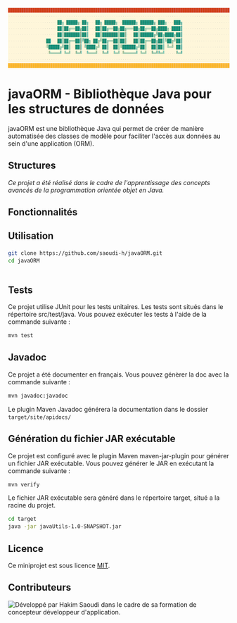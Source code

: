 ![JavaUtils](images/javaORM.png)

# javaORM - Bibliothèque Java pour les structures de données
javaORM est une bibliothèque Java qui permet de créer de manière automatisée des classes de modèle pour faciliter l'accès aux données au sein d'une application (ORM).

## Structures

*Ce projet a été réalisé dans le cadre de l'apprentissage des concepts avancés de la programmation orientée objet en Java.*
## Fonctionnalités


## Utilisation


```bash
git clone https://github.com/saoudi-h/javaORM.git
cd javaORM
 
```

## Tests
Ce projet utilise JUnit pour les tests unitaires. Les tests sont situés dans le répertoire src/test/java. Vous pouvez exécuter les tests à l'aide de la commande suivante :

```bash
mvn test
```

## Javadoc
Ce projet a été documenter en français. Vous pouvez génèrer la doc avec la commande suivante :

```bash
mvn javadoc:javadoc
```
Le plugin Maven Javadoc générera la documentation dans le dossier `target/site/apidocs/`
## Génération du fichier JAR exécutable

Ce projet est configuré avec le plugin Maven maven-jar-plugin pour générer un fichier JAR exécutable. Vous pouvez générer le JAR en exécutant la commande suivante :
```bash
mvn verify
```
Le fichier JAR exécutable sera généré dans le répertoire target, situé a la racine du projet.
```bash
cd target
java -jar javaUtils-1.0-SNAPSHOT.jar
```

## Licence

Ce miniprojet est sous licence [MIT](https://opensource.org/licenses/MIT).

## Contributeurs

![Développé par Hakim Saoudi dans le cadre de sa formation de concepteur développeur d'application.
](images/hakimsaoudi_javaORM.png)